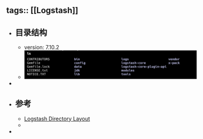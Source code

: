 tags:: [[Logstash]]
---

- ## 目录结构
	- version: 7.10.2
	- ![image.png](../assets/image_1704213125675_0.png)
-
- ## 参考
	- [Logstash Directory Layout](https://www.elastic.co/guide/en/logstash/7.10/dir-layout.html)
	-
-